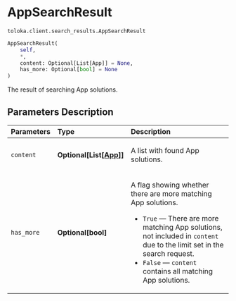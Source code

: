 # AppSearchResult
`toloka.client.search_results.AppSearchResult`

```python
AppSearchResult(
    self,
    *,
    content: Optional[List[App]] = None,
    has_more: Optional[bool] = None
)
```

The result of searching App solutions.

## Parameters Description

| Parameters | Type | Description |
| :----------| :----| :-----------|
`content`|**Optional\[List\[[App](toloka.client.app.App.md)\]\]**|<p>A list with found App solutions.</p>
`has_more`|**Optional\[bool\]**|<p>A flag showing whether there are more matching App solutions.</p> <ul> <li>`True` — There are more matching App solutions, not included in `content` due to the limit set in the search request.</li> <li>`False` — `content` contains all matching App solutions.</li> </ul>
